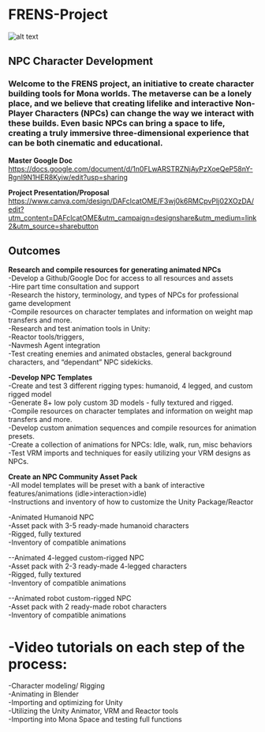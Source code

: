 # FRENS-Project

![alt text](https://gateway.pinata.cloud/ipfs/QmeGmoiA8RcXWgkP3kzfhCGwhc6gu3QMbxH8kqg2H11oe3)  

## NPC Character Development  
### Welcome to the FRENS project, an initiative to create character building tools for Mona worlds. The metaverse can be a lonely place, and we believe that creating lifelike and interactive Non-Player Characters (NPCs) can change the way we interact with these builds. Even basic NPCs can bring a space to life, creating a truly immersive three-dimensional experience that can be both cinematic and educational. 

**Master Google Doc**  
https://docs.google.com/document/d/1n0FLwARSTRZNjAyPzXoeQeP58nY-RgnI9N1HER8Kyiw/edit?usp=sharing

**Project Presentation/Proposal**  
https://www.canva.com/design/DAFclcatOME/F3wj0k6RMCpvPIj02XOzDA/edit?utm_content=DAFclcatOME&utm_campaign=designshare&utm_medium=link2&utm_source=sharebutton

## Outcomes  
**Research and compile resources for generating animated NPCs**  
	-Develop a Github/Google Doc for access to all resources and assets  
	-Hire part time consultation and support  
	-Research the history, terminology, and types of NPCs for professional game development  
	-Compile resources on character templates and information on weight map transfers and more.  
	-Research and test animation tools in Unity:   
-Reactor tools/triggers,   
-Navmesh Agent integration  
-Test creating enemies and animated obstacles, general background characters, and “dependant” NPC sidekicks.  


**-Develop NPC Templates**  
-Create and test 3 different rigging types: humanoid, 4 legged, and custom rigged model  
-Generate 8+ low poly custom 3D models - fully textured and rigged.  
	-Compile resources on character templates and information on weight map transfers and more.  
	-Develop custom animation sequences and compile resources for animation presets.  
		-Create a collection of animations for NPCs: Idle, walk, run, misc behaviors  
	-Test VRM imports and techniques for easily utilizing your VRM designs as NPCs.  

**Create an NPC Community Asset Pack**  
-All model templates will be preset with a bank of interactive features/animations (idle>interaction>idle)  
-Instructions and inventory of how to customize the Unity Package/Reactor  

-Animated Humanoid NPC  
	-Asset pack with 3-5 ready-made humanoid characters  
	-Rigged, fully textured  
	-Inventory of compatible animations  

--Animated 4-legged custom-rigged NPC  
	-Asset pack with 2-3 ready-made 4-legged characters  
	-Rigged, fully textured  
	-Inventory of compatible animations  

--Animated robot custom-rigged NPC  
	-Asset pack with 2 ready-made robot characters  
	-Inventory of compatible animations  


# -Video tutorials on each step of the process:  
-Character modeling/ Rigging  
-Animating in Blender  
-Importing and optimizing for Unity  
-Utilizing the Unity Animator, VRM and Reactor tools  
-Importing into Mona Space and testing full functions  



